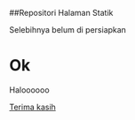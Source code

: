 ##Repositori Halaman Statik

Selebihnya belum di persiapkan

Ok
================

Haloooooo

[Terima kasih](http://ettoavi.github.io/isrc/)
